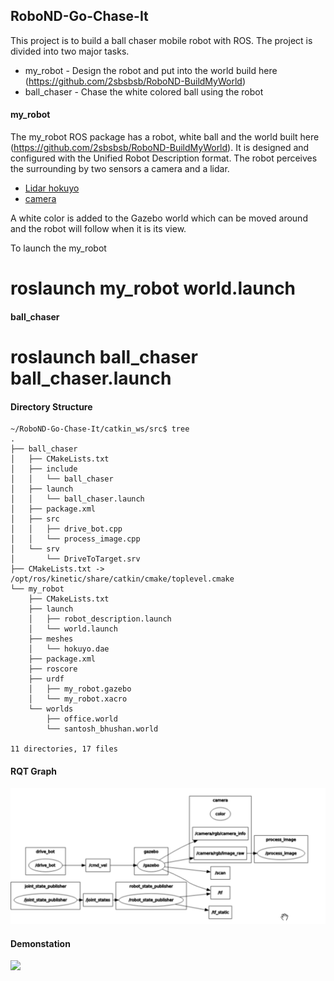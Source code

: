 ## RoboND-Go-Chase-It


This project is to build a ball chaser mobile robot with ROS. The project is divided into two major tasks.

* my_robot  - Design the robot and put into the world build here (https://github.com/2sbsbsb/RoboND-BuildMyWorld)
* ball_chaser - Chase the white colored ball using the robot


#### my_robot 

The my_robot ROS package has a robot, white ball and the world built here (https://github.com/2sbsbsb/RoboND-BuildMyWorld). 
It is designed and configured with the Unified Robot Description format. The robot perceives the surrounding by two sensors a camera and a lidar. 

 - [Lidar hokuyo](http://gazebosim.org/tutorials?tut=ros_gzplugins#GPULaser)
 - [camera](http://gazebosim.org/tutorials?tut=ros_gzplugins#Camera)
 
 
 A white color is added to the Gazebo world which can be moved around and the robot will follow when it is its view. 
 
 To launch the my_robot 
 # roslaunch my_robot world.launch 
 
 
 
 #### ball_chaser 
 
 # roslaunch ball_chaser ball_chaser.launch 
 

#### Directory Structure
```
~/RoboND-Go-Chase-It/catkin_ws/src$ tree
.
├── ball_chaser
│   ├── CMakeLists.txt
│   ├── include
│   │   └── ball_chaser
│   ├── launch
│   │   └── ball_chaser.launch
│   ├── package.xml
│   ├── src
│   │   ├── drive_bot.cpp
│   │   └── process_image.cpp
│   └── srv
│       └── DriveToTarget.srv
├── CMakeLists.txt -> /opt/ros/kinetic/share/catkin/cmake/toplevel.cmake
└── my_robot
    ├── CMakeLists.txt
    ├── launch
    │   ├── robot_description.launch
    │   └── world.launch
    ├── meshes
    │   └── hokuyo.dae
    ├── package.xml
    ├── roscore
    ├── urdf
    │   ├── my_robot.gazebo
    │   └── my_robot.xacro
    └── worlds
        ├── office.world
        └── santosh_bhushan.world

11 directories, 17 files
```


#### RQT Graph

![rqt_graph](https://github.com/2sbsbsb/RoboND-Go-Chase-It/blob/main/rqt_graph.png?raw=true)


#### Demonstation 
[<img src="https://i9.ytimg.com/vi/Ry_-DpFcquo/mq2.jpg?sqp=CJTlzf8F&rs=AOn4CLCsKvv-QaU3_yegSqabMT5oPeY_Qg" width="50%">](https://youtu.be/Ry_-DpFcquo>)




